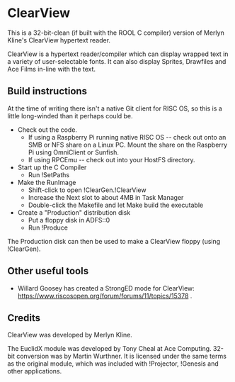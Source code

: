 # ClearView

This is a 32-bit-clean (if built with the ROOL C compiler) version of Merlyn Kline's ClearView hypertext reader.

ClearView is a hypertext reader/compiler which can display wrapped text in a variety of user-selectable fonts. It can also display Sprites, Drawfiles and Ace Films in-line with the text.

## Build instructions

At the time of writing there isn't a native Git client for RISC OS, so this is a little long-winded than it perhaps could be.

  * Check out the code.
    * If using a Raspberry Pi running native RISC OS -- check out onto an SMB or NFS share on a Linux PC. Mount the share on the Raspberry Pi using OmniClient or Sunfish.
    * If using RPCEmu -- check out into your HostFS directory.
  * Start up the C Compiler
    * Run !SetPaths
  * Make the RunImage
    * Shift-click to open !ClearGen.!ClearView
    * Increase the Next slot to about 4MB in Task Manager
    * Double-click the Makefile and let Make build the executable
  * Create a "Production" distribution disk
    * Put a floppy disk in ADFS::0
    * Run !Produce

The Production disk can then be used to make a ClearView floppy (using !ClearGen).

## Other useful tools

  * Willard Goosey has created a StrongED mode for ClearView: https://www.riscosopen.org/forum/forums/11/topics/15378 .

## Credits

ClearView was developed by Merlyn Kline.

The EuclidX module was developed by Tony Cheal at Ace Computing. 32-bit conversion was by Martin Wurthner. It is licensed under the same terms as the original module, which was included with !Projector, !Genesis and other applications.
